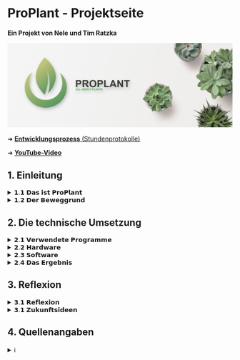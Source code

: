 # ProPlant - Projektseite
**Ein Projekt von Nele und Tim Ratzka**

<img src="images/proplant_banner.png" width="1200" alt="Proplant-Banner">

➜ <a href="https://github.com/NTCR7/ProPlant/blob/main/Studenprotokoll.md">**Entwicklungsprozess** (Stundenprotokolle)</a>

➜ <a href="https://youtu.be/4X6rJNSYpKE">**YouTube-Video**</a> 

## 1. Einleitung
<details>
<summary>𝟭.𝟭 𝗗𝗮𝘀 𝗶𝘀𝘁 𝗣𝗿𝗼𝗣𝗹𝗮𝗻𝘁</summary>
Mit ProPlant haben wir ein Produkt entwickelt, welches für die Überwachung der Gesundheit von Zimmerpflanzen zuständig ist. Dementsprechend wurde ProPlant mit verschiedenen Sensoren ausgestattet, um Daten zu überwachen. 
 
Besonders die Zufuhr von Wasser ist essenziell für das Überleben einer Pflanze. Es ist verantwortlich für den Zelldruck, den Nährstofftransport und stellt einen Bestandteil der Fotosynthese dar. ProPlant verfügt daher über einen Bodenfeuchtigkeitssensor, der entsprechende Daten sammelt. 
 
Ebenso bildet die Luft einen entscheidenen Einflussfaktor ab, den es zu regulieren gilt. Das Produkt überwacht daher die Temperatur, die Feuchtigkeit und den CO₂-Gehalt der Umgebung. So kann ein Vertrocknen oder Schimmel rechtzeitig verhindert werden. Der CO₂-Gehalt ist für die menschliche Gesundheit zu überwachen. Nämlich kann die Pflanze bei Nacht ohne Licht keine Fotosynthese betreiben, sondern sichert ihre Energiezufuhr durch Zellatmung. Dabei entsteht CO₂ als Abfallprodukt. Hegt man als besonderer Pflanzenliebhaber mehrere Pflanzen zuhause ohne regelmäßig durchzulüften, kann der erhöhte CO₂-Gehalt für den Menschen ungesund werden. Auch genrell ist der CO₂-Gehalt in der Luft für uns Menschen wichtig.

Anschließend bewertet ProPlant die Pflanzenwerte als gut oder schlecht. Der jeweilige Status wird anschließend auf einem Display wiedergegeben. So kann der Benutzer die Situation richtig einschätzen und festellen, wenn Handlungsbedarf besteht.
</details>


<details>
<summary>𝟭.𝟮 𝗗𝗲𝗿 𝗕𝗲𝘄𝗲𝗴𝗴𝗿𝘂𝗻𝗱</summary>
Wir leben in einer modernisierten Welt, die beständig nach Innovation und Verbesserung strebt. Bahnbrechende Erkenntnisse werden schnell in den Alltag eines Jeden 
integriert, sodass der Mensch lernen muss, sich diesen anzupassen. Gesundheit, Wohlstand oder auch die Möglichkeit nach Großem zu streben, sind positive Errungenschaften, die sich für einen grossen Teil der Gesellschaft als selbstverständlich etabliert haben.

Viel bedeutsamer ist hingegen die menschliche Augabe und Verpflichtung, sich manchen Umständen dieser Innovation zu beugen. Unteranderm muss das Individuum immer 
schneller und besser funktionieren, während es sich einem Grossenganzen fügt. 
Die Bereitschaft dem nachzugehen, muss jeder Mensch verkörpern, der in unserer Leistungsgesellschaft einen Platz einnehmen will. Somit ensteht jedoch für viele ein Alltag geprägt von Stress. Denn in unserer Welt wird Zeit zur neuen Kostbarkeit. Oft drängt es uns daher zu einer Auszeit von genau diesem Alltag. Wir wollen dieser lauten, vorbeirauschenden Welt entkommen. 

ProPlant - unser Projekt, beschäftigt sich mit einem Aspekt, um dieser Problematik der modernen Welt entgegzuwirken und zu entlasten. Zahlreiche Studien haben bewiesen, dass sich Pflanzen positiv auf die psychische Gesundheit auswirken. Sie erinnern uns an die Natur, welche das genaue Gegenteil einer grauen und gehetzten Arbeitswelt ist. Nicht ohne Grund lindert der Anblick von Pflanzen also Stress. Dies ist eine Option, sich der modernisierten Welt zu entziehen. 

Doch wie bereits angsprochen, ist ein großes Problem unsere Zeit. Manchmal scheint man einfach nie genug zu schaffen. Und dann soll noch Zeit sein, sich 
um eine Pflaze zu kümmern? Mit ProPlant wollen wir diesen Störfaktor ausklammern und einen Helfer bereitstellen. Denn ProPlant sammelt sorgfältig alle Daten, die
über die Gesundheit einer Pflaze bestimmen und wertet diese zuverlässig aus. So weiß der Besitzer nach einem Blick auf das Display, ob die Pflanze beispielsweise Wasser nötig hat. Schnell und unkompliziert.

Uns war es wichtig, mit unserem Projekt Impulse zu setzen in Richtung einer Innovation, die den Alltag erleichtert. Denn auch solche Errungenschaften sollten in der 
Gesellschaft integriert werden.
</details>



## 2. Die technische Umsetzung
<details>
<summary>𝟮.𝟭 𝗩𝗲𝗿𝘄𝗲𝗻𝗱𝗲𝘁𝗲 𝗣𝗿𝗼𝗴𝗿𝗮𝗺𝗺𝗲</summary>

#### <a href="https://www.arduino.cc/"><img src="images/arduino_logo.png" width="25" alt="Arduino-Logo"></a></a> *Die Grundlage - der Arduino*
Das Fundament unseres Projektes stellt der Arduino UNO dar, denn ProPlant ist ein Physical computing Projekt. Vereinfacht involviert Physical computing interaktive
Systeme, die die Welt wahrnehmen und auf sie reagieren. Die Sensoren sammeln in unserem Fall Daten über eine Pflanze und  gegben sie an das System weiter. Dadurch wird
eine Reaktion ausgelöst. ProPlant zeigt nach der Auswertung dementsprechend einen Status auf dem Display an. Der Arduino vereint deshalb Soft- und Hardware. 

Die <a href="https://store.arduino.cc/products/arduino-uno-rev3">Hardware</a> besteht aus einer Platine mit Mikrocontroller, dem Herz des Boards. Diesen gilt es anzusteuern. Dies ist durch die 14 "Digital"-Pins und  6 "Analog"-Pins 
möglich, die für Signaleingänge und -ausgänge zuständig sind. Um den Mikrocontroller per Software zu programmieren und die Daten zu übertragen, ist ein USB-Anschluss
vorhanden, welcher mit einem Pc verbunden werden kann. 

Die <a href="https://www.arduino.cc/en/software">Arduino-Software</a> stellt die andere Hauptkompenente dar. Diese kann durch Programmiersprachen, angeleht an C, C++ und Java, genutzt werden.

#### <a href="https://fritzing.org/"><img src="https://upload.wikimedia.org/wikipedia/commons/c/c1/Fritzing_Software_Logo_Batch.png" width="20" alt="Fritzing-Logo"></a><a href="https://fritzing.org/"> *fritzing*</a>
Physical-Computing Projekte erfordern die richtige Verkabelung der einzelnen Komponenten, um zu funktionieren. Jedoch ist jedes Projekt anderes und benötigt eine
individuelle Umsetzung, um auf die Bedürfnisse zugeschnitten zu sein. Bei komplexeren Projekten kann die eigene Schaltung schnell unübersichtlich und verkompliziert werden. Fritzing unterstützt dabei die digitale Visualisierung der Verkabelungen und wirkt so als Ordnungsfaktor. Aus einer Vielzahl elektronischer Bauteile kann die Schaltung am PC vorgefertigt und veranschaulicht werden. Somit dient die freie Software auch als Dokumentationstool.

#### <a href="https://github.com/"><img src="https://is4-ssl.mzstatic.com/image/thumb/Purple122/v4/f3/01/f2/f301f26d-fe81-18c0-5684-c80369b7d9af/AppIcon-0-1x_U007emarketing-0-7-0-85-220.png/350x350.png?" width="20" alt="GitHub-Logo"></a><a href="https://github.com/"> *GitHub*</a>
Github dient zur Softwareverwaltung und lässt sich gleichzetig als soziales Netzwerk für Entwickler charakterisieren. Somit wird die zeitgleiche Zusammenarbeit an Projekten und das Festhalten der Ergebnisse möglich. Für unser Projekt erfolgte die Dokumentation in Form von Stundenprotokollen und die Plattform diente zur Projektdarstellung.
 
</details>



<details>
<summary>𝟮.𝟮 𝗛𝗮𝗿𝗱𝘄𝗮𝗿𝗲</summary>
Die Hardware besteht bei ProPlant aus dem Arduino UNO, den Sensoren, einem LCD Display und einem Taster. Die Integrierung der einzelnen Bestandteile und ihre Verkabelung wird im Folgenden näher erleutert.
  
#### <a href="https://www.reichelt.de/de/de/entwicklerboards-feuchtesensor-bodenfeuchte--debo-cap-sens-p223620.html?PROVID=2788&gclid=EAIaIQobChMIpLGoyrO1-wIV7hkGAB0JYw15EAQYAyABEgJH_vD_BwE&&r=1">*Der Bodenfeuchtigkeitssensor (Capacitive Soil Moisture Sensor v2.0)*</a>
Dieser Sensor macht sich den dielektrischen Kontrast zwischen Wasser und Boden zu Nutze. Dabei wird die Kapazität der Erde gemessen, die sich durch Feuchtigkeit
verändert. Dies wird dann zu einem Wert umgewandelt, den der Arduino empfangen kann. 
Der Sensor muss mit GND verbunden werden, was für Ground steht. Denn hier ist das Potential 0 und das gleiche Bezugspotential wird verwendet, was die korrekte 
Funktion gewährleistet. Darüber hinaus wird der Sensor mit einem der Analog-Pins verbunden, damit der Arduino das analoge Signal des Sensors empfangen kann.
  <details>
    <summary>Konkrete Verkabelung</summary>
    <img src="images/wiring-capacitive-soil-moisture-sensor.png" width="1200" alt="Bodenfeuchtigkeitssensor">
    </details>
 
#### <a href="https://t1p.de/jsotj">*Das LCD*</a>
Das Display dient zur Anzeige der pflanzlichen Gesundheit und spiegelt die Software wieder. Die Flüssigkristalle innerhalb ändern je nach Ausrichtung die Polarisationsebene des Lichts. Dieser Effekt wird durch das elektrische Feld beeinflusst.
  <details>
   <summary>Konkrete Verkabelung</summary>
   <img src="images/wiring-lcd.png" width="1200" alt="Bodenfeuchtigkeitssensor">
   </details>
  
#### <a href="https://t1p.de/2uv02">*Der Luftemperatur- und Feuchtigkeitssensor (DHT22 AM2302)*</a>
Dieser Sensor ist in der Lage, Luftfeuchte als auch die -temperatur zu messen. Zur Messung der Luftfeuchtigkeit befindet sich ein feuchtigkeitshaltendes Substrat zwische zwei Elektroden. Wenn sich die Luftfeuchtigkeit ändert, verändert sich auch die Leitfähigkeit zwischen den Elektroden. Diese Widerstandsveränderung wird vom Chip erfasst und an den Arduino weitergeben.
Zur Temperaturmessung ist ein NTC-Temperaturfühler vorhanden. Auch bei diesem richtet sich der Widerstand nach dem gemessenen Wert.
   <details>
   <summary>Konkrete Verkabelung</summary>
   <img src="images/wiring-DHT22.png" width="1200" alt="Bodenfeuchtigkeitssensor">
   </details>
 
#### <a href="https://t1p.de/9du7c">*Der Luftsensor für den CO₂-Gehalt (MQ-135 Gassensor)*</a>
Der MQ-135 Gas Sensor bestimmt die Konzentration von Gasen und beruft sich auf chemische Reaktionen. Gase in der Nähe der Elektroden des Sensors reagieren mit den Chemikalien auf den Elektroden. Dies bewirkt eine Änderung des elektrischen Widerstands, was zu einem Konzentrationswert verabeitet werden kann. Für unser Projekt wird der CO₂-Gehalt gemessen.
  <details>
  <summary>Konkrete Verkabelung</summary>
  <img src="images/wiring-MQ135-module.png" width="1200" alt="Bodenfeuchtigkeitssensor">
  </details>
 
#### <a href="https://www.conrad.de/de/p/te-connectivity-1825910-2-drucktaster-24-v-dc-0-05-a-1-x-aus-ein-tastend-l-x-b-x-h-6-x-6-x-4-3-mm-1-st-701749.html?hk=SEM&WT.mc_id=google_pla&gclid=Cj0KCQiA14WdBhD8ARIsANao07gZZK9vtOoLXMF0hpUxqycq6qi0NnIvg7xLss9CvA5ZXasF6YGHFTYaAikGEALw_wcB">*Der Taster*</a>
Um die Benutzerfreundlichkeit zu erhöhen, haben wir einen noch einen Taster dazugenommen. Denn dieser fungiert als Impulsgeber, um einen neuen Prozess zu aktivieren. Zudem springt der Taster nachdem der Prozess durchlaufen ist, wieder zurück in seine Ausgangsstellung. Bei ProPlant wird im ungedrückten Zustand nacheinander der Zustand jedes Einflussfaktors angezeigt. Somit können alle Reguliergrößen im Blick behalten werden. Möchte man weitere Informationen über die konkrete Lage erlangen, kann der Taster gedrückt gehalten werden. Nun wird statt einer Auswertung von gut oder schlecht der konkrete Messwert wie die Temperatur in Grad Celsius angezeigt. Für die anderen Einflussgrößen werden Prozente wiedergegeben. So kann der Benutzer bei Bedarf feststellen, wie großer Handlungsbedarf tatsächlich besteht. Wurden alle Werte angezeigt, wird wie gewohnt wieder der Zustand der Pflanze auf dem Display wiedergegeben.
   <details>
   <summary>Konkrete Verkabelung</summary>
   <img src="images/wiring-taster.png" width="1200" alt="Bodenfeuchtigkeitssensor">
   </details>
 
</details>


<details>
<summary>𝟮.𝟯 𝗦𝗼𝗳𝘁𝘄𝗮𝗿𝗲</summary>
Nun haben wir ein System aus Sensoren, dem Arduinio, einem LCD Display und einem Taster vorliegen. Aber erst durch die Software kann die gewünschte Funktionsweise erzielt werden. Bei ProPlant sammeln die Sensoren Werte, welche zuerst zur Kontrolle im seriellen Monitor wiedergeben werden. Diese Werte werden als Variablen gespeichert und mithilfe von Intervallen bewertet. Auf dem LCD wird die jeweilige Bewertung als "good" oder "!bad!" angezeigt. Hinzu kommt noch der Taster, welcher dafür zuständig ist, zwischen der Auswertung und den konkreten Werten zu wechseln.
Der Code und seine Funktion wird im Folgenden erläutert.

```c
//  _____           _____  _             _                       _       _                _ 
// |  __ \         |  __ \| |           | |                     | |     (_)              | |
// | |__) | __ ___ | |__) | | __ _ _ __ | |_      _____  ___ __ | | __ _ _ _ __   ___  __| |
// |  ___/ '__/ _ \|  ___/| |/ _` | '_ \| __|    / _ \ \/ / '_ \| |/ _` | | '_ \ / _ \/ _` |
// | |   | | | (_) | |    | | (_| | | | | |_    |  __/>  <| |_) | | (_| | | | | |  __/ (_| |
// |_|   |_|  \___/|_|    |_|\__,_|_| |_|\__|    \___/_/\_\ .__/|_|\__,_|_|_| |_|\___|\__,_|
//                                                        | |
//                                                        |_|
//
// Einbinden von Bibliotheken für DHT22-Sensor und I2C-LCD-Display
#include <DHT.h>
#include "LiquidCrystal_I2C.h"

// Definieren der Konstante DHTPIN mit dem Wert 2, die den Anschluss-Pin angibt
#define DHTPIN 2

// Definieren der Konstante DHTTYPE, welche den Sensortyp (DHT22) angibt
#define DHTTYPE DHT22

// Erstellung eines neues DHT-Objekt und Initilaisierung mit "DHTPIN" und "DHTTYPE"
DHT dht(DHTPIN, DHTTYPE);

// Initialisierung I2C-LCD-Displays [Adresse 0x3F & Größe 16(Felder)x2(Zeilen)]
LiquidCrystal_I2C lcd(0x3F,16,2);

// Konstante für trockenen & feuchten Boden (wichtig zur Kalibrierung der Bodenfeuchtigkeit)
const int dry = 517;
const int wet = 231;

// Initialisierungsfunktion - wird einmalig zu Beginn des Skripts ausgeführt
void setup()
{
  // Initialisierung der seriellen Kommunikation mit 9600 Baud (Anzahl der Datenbits pro Sekunde)
  Serial.begin(9600);

  // Initialisierung DHT-Sensor
  dht.begin();

  // Initialisierung LCD-Display
  lcd.init();

  //Hintergrundbeleuchtung des LCD-Displays einschalten
  lcd.backlight();

  // Pin 7 als Eingang für Taster konfigurieren
  pinMode (7, INPUT) ;
}


// Hauptfunktion - wird immer wieder wiederholt, wenn das Skript ausgeführt wird
void loop()
{
  // Digitalen Eingang am Pin 7 auslesen und Wert in der Variable "SchalterZustand" speichern
  int SchalterZustand = digitalRead(7);

  // Analogen Eingang durch Feuchtigkeitssensor an Pin 0 auslesen und Wert in der Variable "sensorVal" speichern
  int soilraw = analogRead(A0);

  // Konvertiere den Eingangswert in Prozent um die Bodenfeuchtigkeit darzustellen, dabei sind wet und dry, minimale und maximale Werte.
  // Diese neuen Werte werden zudem in der Variablen "percentageHumidity" gespeichert
  int soilpercentage = map(soilraw, wet, dry, 100,0);

  // Bodenfeuchtigkeitswert über serielle Schnittstelle ausgeben
  Serial.print(String("SoilMoisture: ")+(soilpercentage)+"%  |  ");

  // DHT-Sensor auslesen und Feuchtigkeit in der Variablen "airhumi" speichern 
  float airhumi  = dht.readHumidity();

  // DHT-Sensor auslesen und Temperatur in der Variablen "tempC" speichern
  float tempC = dht.readTemperature();

  // Prüfen, ob der DHT-Sensor korrekt ausgelesen werden konnte - isnan bedeutet "is not a number"
  if (isnan(airhumi) || isnan(tempC))
  {
    // Falls nötig Fehlermeldung über serielle Schnittstelle ausgeben
    Serial.println("error DHT");
  }
  else
  {
    // Luftfeuchtigkeit über serielle Schnittstelle ausgeben
    Serial.print(String("AirHumidity: ")+(airhumi)+"%  |  ");

    // Lufttemperatur über serielle Schnittstelle ausgeben
    Serial.print(String("AirTemperature: ")+(tempC)+"°C  |  ");
  }
  
  // Analogen Eingang am Pin 2 auslesen und Wert in der Variable "MQValue" speichern
  int MQValue = analogRead(2);

  // CO2-Wert über serielle Schnittstelle ausgeben
  Serial.print(String("AirCO2: ")+(MQValue)+"PPM\n");
  
  // Wenn der Taster nicht gedrückt wird, good/!bad! für Bodenfeuchtigkeit, Luftfeuchtigkeit, Lufttemperatur & Luftqualität anzeigen
  if (SchalterZustand == 0)
    {
    // Text "ProPlant soil" auf Zeile 0 des LCD-Displays ausgeben
    lcd.setCursor(0,0);
    lcd.print ("ProPlant soil");
    
    // Text "moisture:" auf Zeile 1 des LCD-Displays ausgeben
    lcd.setCursor(0,1);
    lcd.print ("moisture: ");

    // Stelle für nächste Ausgabe
    lcd.setCursor(10,1);

    // Wenn der Bodenfeuchtigkeitswert im guten Bereich liegt, Text "good" ausgeben
    if ((soilpercentage > 20) && (soilpercentage < 60))  lcd.print("good     ");

    // Wenn der Bodenfeuchtigkeitswert im kritischen Bereich liegt, Text "!bad!" ausgeben
    if (soilpercentage < 20) lcd.print("!bad!     ");
    if (soilpercentage > 60) lcd.print("!bad!     ");

    // Ausgabe für 3 sec
    delay(3000);


    // Text "ProPlant air" in Zeile 0 auf LCD-Display ausgeben
    lcd.setCursor (0,0);
    lcd.print ("ProPlant air ");

    // Text "moisture:" auf Zeile 1 des LCD-Displays ausgeben
    lcd.setCursor(0,1);
    lcd.print ("moisture: ");

    // Stelle für nächste Ausgabe
    lcd.setCursor (10,1);

    // Wenn der Lufttemperaturwert im guten Bereich liegt, Text "good" ausgeben
    if ((airhumi > 55) && (airhumi < 75))  lcd.print("good     ");

    // Wenn der Lufttemperaturwert im kritischen Bereich liegt, Text "!bad!" ausgeben
    if (airhumi < 75) lcd.print("!bad!     ");
    if (airhumi > 55) lcd.print("!bad!     ");

    // Ausgabe für 3 sec
    delay(3000);


    // Text "temp:" auf Zeile 1 des LCD-Displays ausgeben
    lcd.setCursor (0,1);
    lcd.print ("temp: ");

    // Stelle für nächste Ausgabe
    lcd.setCursor (6,1);

    // Wenn der Lufttemperaturwert im guten Bereich liegt, Text "good" ausgeben
    if ((tempC > 16) && (tempC < 24))  lcd.print("good     ");

    // Wenn der Lufttemperaturwert im kritischen Bereich liegt, Text "!bad!" ausgeben
    if (tempC < 16) lcd.print("!bad!     ");
    if (tempC > 24) lcd.print("!bad!     ");

    // Ausgabe für 3 sec
    delay(3000);


    // Text "CO2:" auf Zeile 1 des LCD-Displays ausgeben
    lcd.setCursor (0,1);
    lcd.print ("CO2: ");

    // Stelle für nächste Ausgabe
    lcd.setCursor (5,1);

    // Wenn der Lufttemperaturwert im guten Bereich liegt, Text "good" ausgeben
    if (MQValue < 1000) lcd.print("good     ");

    // Wenn der Luftqualitätswert im kritischen Bereich liegt, Text "!bad!" ausgeben
    if (MQValue > 1000) lcd.print("!bad!     ");
    

    // Ausgabe für 3 sec
    delay(3000);
  }

  // Wenn der Taster gedrückt wird, alle reinen Werte der Sensoren anzeigen (selbe Reihenfolge)
  if (SchalterZustand == 1)
  {
    // Text "ProPlant soil" in Zeile 0 des LCD-Displays ausgeben
    lcd.setCursor (0,0);
    lcd.print ("ProPlant soil");

    // Text "moisture:" in Zeile 1 des LCD-Displays ausgeben
    lcd.setCursor(0,1);
    lcd.print ("moisture: ");

    // Stelle für nächste Ausgabe
    lcd.setCursor(10,1);

    // rohe Bodenfeuchtigkeit ausgeben
    lcd.print(String(soilpercentage)+"%     ");

    // Ausgabe für 3 sec
    delay(3000);


    // Text "ProPlant air " in Zeile 0 des LCD-Display ausgeben
    lcd.setCursor (0,0);
    lcd.print ("ProPlant air ");

    // Text "moisture:" in Zeile 1 des LCD-Displays ausgeben
    lcd.setCursor(0,1);
    lcd.print ("moisture: ");

    // rohe Luftfeuchtigkeit ausgeben
    lcd.setCursor (10,1);
    lcd.print (String(airhumi)+"%     ");

    // Ausgabe für 3 sec
    delay(3000);


    // Stelle für nächste Ausgabe
    lcd.setCursor (0,1);

    // Text "temp:" in Zeile 1 des LCD-Displays ausgeben
    lcd.print ("temp: ");
    lcd.setCursor (6,1);

    // rohe Luftfeuchtigkeit ausgeben
    lcd.print (String(tempC)+" C     ");
    
    // Ausgabe für 3 sec
    delay(3000);


    // Stelle für nächste Ausgabe
    lcd.setCursor (0,1);

    // Text "CO2" in Zeile 1 des LCD-Displays ausgeben
    lcd.print ("CO2: ");

    // rohe Luftfeuchtigkeit ausgeben
    lcd.setCursor (5,1);
    lcd.print (String(MQValue)+" PPM     ");

    // Ausgabe für 3 sec
    delay(3000);
  }
}
```      
</details>


 
<details>
<summary>𝟮.𝟰 𝗗𝗮𝘀 𝗘𝗿𝗴𝗲𝗯𝗻𝗶𝘀</summary>
 
#### *Code*
Unter Verwendung der
<a href="https://www.arduino.cc/reference/en/libraries/liquidcrystal-i2c/"> LiquidCristal library</a>,
<a href="https://www.arduino.cc/reference/en/libraries/dht-sensor-library/">DHT libary</a>
und
<a href="https://www.arduinolibraries.info/libraries/adafruit-unified-sensor">Adafruit Unified Sensor library</a> 
ist dies unser funktionfähiger Code:
  
```c
//  _____           _____  _             _   
// |  __ \         |  __ \| |           | |  
// | |__) | __ ___ | |__) | | __ _ _ __ | |_ 
// |  ___/ '__/ _ \|  ___/| |/ _` | '_ \| __|
// | |   | | | (_) | |    | | (_| | | | | |_ 
// |_|   |_|  \___/|_|    |_|\__,_|_| |_|\__|
//
#include <DHT.h>
#include "LiquidCrystal_I2C.h"
#define DHTPIN 2
#define DHTTYPE DHT22
DHT dht(DHTPIN, DHTTYPE);
LiquidCrystal_I2C lcd(0x3F,16,2);
const int dry = 517;
const int wet = 231;

void setup()
{
  Serial.begin(9600);
  dht.begin();
  lcd.init();
  lcd.backlight();
  pinMode (7, INPUT) ;
}

void loop()
{
  int SchalterZustand = digitalRead(7);
  int soilraw = analogRead(A0);
  int soilpercentage = map(soilraw, wet, dry, 100,0);
  Serial.print(String("SoilMoisture: ")+(soilpercentage)+"%  |  ");
  float airhumi  = dht.readHumidity();
  float tempC = dht.readTemperature();
  if (isnan(airhumi) || isnan(tempC))
  {
    Serial.println("error DHT");
  }
  else
  {
    Serial.print(String("AirHumidity: ")+(airhumi)+"%  |  ");
    Serial.print(String("AirTemperature: ")+(tempC)+"°C  |  ");
  }

  int MQValue = analogRead(2);
  Serial.print(String("AirCO2: ")+(MQValue)+"PPM\n");

  if (SchalterZustand == 0)
  {
    lcd.setCursor(0,0);
    lcd.print ("ProPlant soil");
    lcd.setCursor(0,1);
    lcd.print ("moisture: ");
    lcd.setCursor(10,1);
    if ((soilpercentage > 20) && (soilpercentage < 60))  lcd.print("good     ");
    if (soilpercentage < 20) lcd.print("!bad!     ");
    if (soilpercentage > 60) lcd.print("!bad!     ");
    delay(3000);
    lcd.setCursor (0,0);
    lcd.print ("ProPlant air ");
    lcd.setCursor(0,1);
    lcd.print ("moisture: ");
    lcd.setCursor (10,1);
    if ((airhumi > 55) && (airhumi < 75))  lcd.print("good     ");
    if (airhumi < 75) lcd.print("!bad!     ");
    if (airhumi > 55) lcd.print("!bad!     ");
    delay(3000);
    lcd.setCursor (0,1);
    lcd.print ("temp: ");
    lcd.setCursor (6,1);
    if ((tempC > 16) && (tempC < 24))  lcd.print("good     ");
    if (tempC < 16) lcd.print("!bad!     ");
    if (tempC > 24) lcd.print("!bad!     ");
    delay(3000);
    lcd.setCursor (0,1);
    lcd.print ("CO2: ");
    if (MQValue < 1000) lcd.print("good     ");
    if (MQValue > 1000) lcd.print("!bad!     ");
    lcd.setCursor (5,1);
    delay(3000);
  }
  if (SchalterZustand == 1)
  {
    lcd.setCursor (0,0);
    lcd.print ("ProPlant soil");
    lcd.setCursor(0,1);
    lcd.print ("moisture: ");
    lcd.setCursor(10,1);
    lcd.print(String(soilpercentage)+"%     ");
    delay(3000);
    lcd.setCursor (0,0);
    lcd.print ("ProPlant air ");
    lcd.setCursor(0,1);
    lcd.print ("moisture: ");
    lcd.setCursor (10,1);
    lcd.print (String(airhumi)+"%     ");
    delay(3000);
    lcd.setCursor (0,1);
    lcd.print ("temp: ");
    lcd.setCursor (6,1);
    lcd.print (String(tempC)+" C     ");
    delay(3000);
    lcd.setCursor (0,1);
    lcd.print ("CO2: ");
    lcd.setCursor (5,1);
    lcd.print (String(MQValue)+" PPM     ");
    delay(3000);
  }
}
```  
 
#### <a href="https://youtu.be/4X6rJNSYpKE"><img src="images/youtube-logo.png" width="20" alt="YouTube-Logo"></a><a href="https://youtu.be/4X6rJNSYpKE"> *Video des funktionsfähigen Endproduktes*</a>
Aufgrund von fehlenden Breadboards und Kabeln konnten wir die Umsetzung der Verkabelung nicht noch weiter optimieren. Das Produkt als Ganzes im Video stellt momentan einen Prototypen dar. So sind die wichtigsten Grundgedanken jedoch verankert: Eine Powerbank zur Mobilität, das LCD eingelassen in der Hülle für optische Einheit und
das Außenliegen von Sensoren. Der Bodenfeuchtigkeitssensor kann in den Boden der Pflanze gesteckt werden und die Luftsensoren erfassen außerhalb der Produkthülle die Daten nähstmöglich zur Pflanze.

</details>


## 3. Reflexion
<details>
<summary>𝟯.𝟭 𝗥𝗲𝗳𝗹𝗲𝘅𝗶𝗼𝗻</summary>
Zwei Schüler ohne jegliche Programmierkenntnisse, jedoch getrieben von der Faszination, die eigene Idee umsetzen zu wollen. Dies fasst die Ausgangslage unseres
Projektes zusammen. Unsere Idee stand schnell fest, doch wie die Umsetzung zu gestalten war, bereitete uns Probleme. So mussten wir uns erst informieren, was überhaupt 
benötigt wird, um ein funktionierendes Produkt zu erschaffen. Vorerst gingen wir davon aus, die Werte als Benachrichtigung an ein anderes Gerät weiterleiten zu können.
 
Ohne Vorkenntnisse warf dies Fragen auf wie: Mit welchem Programm können die Werte ausgewertet werden? Müssen die Daten zwischengespeichert werden? Durch das Aneignen von Informationen wurde also klar, dass eine Datenbank benötigt wird. Doch so eine neue Erkenntnis führte uns zu weiteren Unklarheiten. Wie erstelle ich eine Datenbank? Wie binde ich diese ein? Bald mussten wir feststellen, dass wir wie anfänglich gedacht, unsere Idee nicht umsetzen können. Zumal diese ein RaspberryPi
benötigt hätte. 

So ging ärgerlicherweise Arbeit verloren, doch durch die Abänderung war unserer Rahmen greifbarer. Mit dem Arduino kamen wir fortan gut zurecht und konnten unser Projekt Schritt für Schritt visualisieren. Grundkenntnisse wie die Verwendung von if clauses oder die Einbindung von Variablen und Intervallen und vieles mehr konnten wir erlenen und anwenden. 
 
Mit diesem Grundwissen konnten wir schließlich knobeln, überlegen und verbessern, sodass wir eigenständig arbeiten konnten. Mit der eigenen Motivation ging nun auch der Spaß am Umdenken einher. Schlussendlich zahlte sich die Arbeitsbereitschaft und die Spätschichten vor dem PC zuhause auch in unserem Projekt aus. 

Ohne Vorkenntnisse ist es uns gelungen ein Projekt zu verwirklichen, welches eine Komplexität aufweist, die im Alltag tatsächlich nützlich ist. Unsere eigenen Anprüche 
konnten wir somit erfüllen. Nachhaltig konnten wir dabei auch wichtige Kenntnisse für das generelle Programmieren mitnehmen.
</details>


<details>
<summary>𝟯.𝟭 𝗭𝘂𝗸𝘂𝗻𝗳𝘁𝘀𝗶𝗱𝗲𝗲𝗻</summary>
Mit unserem Projekt als Ganzes haben wir ein funktionierendes und hilfreiches Produkt für den Alltag erschaffen. Für die Zukunft schwebt uns vor, dieses Projekt
noch auszuweiten. So soll der Benutzer push-Benachrichtigungen erhalten, wenn der Zustand der Pflanze kritisch ist.
Diesbezüglich kann der Nutzer die Daten benutzerfreundlich an einem anderen Gerät einsehen. 
</details>



## 4. Quellenangaben
<details>
<summary>ℹ️</summary>
 
*Code*
 
<a href="https://www.youtube.com/@MaxTechTV1"><img src="images/youtube-logo.png" width="20" alt="YouTube-Logo"></a><a href="https://www.youtube.com/@MaxTechTV1"> MaxTechTV</a>

<a href="https://arduinogetstarted.com/tutorials/arduino-lcd-i2c"><img src="images/arduino-get-started-logo.png" width="40" alt="arduinogetstarted.com-Logo"></a><a href="https://arduinogetstarted.com/tutorials/arduino-lcd-i2c"> arduinogetstarted.com</a>

<a href="https://funduino.de/anleitung-dht11-dht22"><img src="https://funduino.de/wp-content/uploads/2022/03/FunduinoLogo_v2-2.png" width="80" alt="funduino.de-Logo"></a><a href="https://funduino.de/anleitung-dht11-dht22"> funduino.de</a>

<a href="https://github.com/"><img src="https://is4-ssl.mzstatic.com/image/thumb/Purple122/v4/f3/01/f2/f301f26d-fe81-18c0-5684-c80369b7d9af/AppIcon-0-1x_U007emarketing-0-7-0-85-220.png/350x350.png?" width="20" alt="GitHub-Logo"></a><a href="https://github.com/"> GitHub</a>
 
*Intervalle für Werte, die wir als Richtlinien verwendet haben*
 
<a href="https://www.greenwaybiotech.com/blogs/gardening-articles/how-soil-moisture-affects-your-plants-growth">optimale Bodenfeuchtigkeit</a>
 
<a href="https://www.brune.info/magazin/richtige-luftfeuchtigkeit-fuer-pflanzen/#:~:text=W%C3%A4hrend%20sich%20der%20Mensch%20bei,eine%20Feuchte%20%C3%BCber%2060%20Prozent.">optimale Luftfeuchtigkeit</a>
 
<a href="https://www.plantcaretools.com/de/temperatur-messen-zimmerpflanzen/#:~:text=Tags%C3%BCber%20ist%20eine%20Temperatur%20zwischen,32%C2%B0C.">optimale Lufttemperatur</a> 
 
<a href="https://www.dein-heizungsbauer.de/ratgeber/raumklima/co2-raumluft/">optimaler CO2-Gehalt</a> 

 
*Beschreibung der Sensoren und Bestandteile*

<a href="https://protosupplies.com/product/capacitive-soil-moisture-sensor-module/">capacitive soil moisture sensor</a>
 
<a href="https://www.lcd-module.de/knowhow.html#:~:text=LCD%20ist%20die%20Abk%C3%BCrzung%20von,Anlegen%20eines%20elektrischen%20Feldes%20beeinflusst.">LCD</a>
 
<a href="https://42project.net/dht11-dht22-sensoren-zur-messung-von-temperatur-und-feuchte-mit-dem-arduino-im-vergleich/">DHT22-Sensor</a>
 
<a href="https://www.nielit.gov.in/gorakhpur/sites/default/files/Gorakhpur/alevel_iot_13april20_SM.pdf">MQ-135 Sensor</a>
